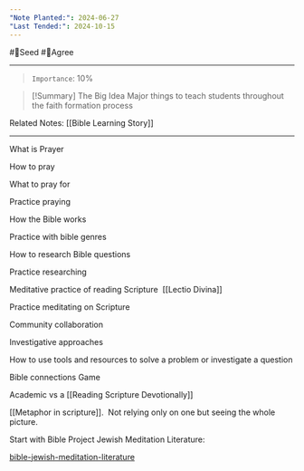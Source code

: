 ```yaml
---
"Note Planted:": 2024-06-27
"Last Tended:": 2024-10-15
---
```

#🌱Seed  #🙂Agree
****
>`Importance`: 10%
 
>[!Summary] The Big Idea
>Major things to teach students throughout the faith formation process

Related Notes: [[Bible Learning Story]]

* * *

What is Prayer

How to pray

What to pray for 

Practice praying 

  

How the Bible works

Practice with bible genres 

How to research Bible questions

Practice researching


Meditative practice of reading Scripture 
[[Lectio Divina]]

Practice meditating on Scripture


Community collaboration

Investigative approaches 

How to use tools and resources to solve a problem or investigate a question

Bible connections Game
  

Academic vs a [[Reading Scripture Devotionally]]

[[Metaphor in scripture]].  Not relying only on one but seeing the whole picture.

Start with Bible Project Jewish Meditation Literature:

[bible-jewish-meditation-literature](https://bibleproject.com/explore/video/bible-jewish-meditation-literature-h2r/?utm_source=web_social_share&medium=shared_video)

